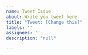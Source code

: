 ```yaml
---
name: Tweet Issue
about: Write you tweet here
title: "Tweet: [Change this]"
labels: ''
assignees: ''
description: "null"

---
```


